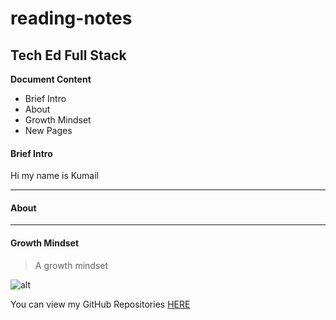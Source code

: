 # reading-notes
## Tech Ed Full Stack

**Document Content**
- Brief Intro
- About
- Growth Mindset
- New Pages

#### Brief Intro

Hi my name is Kumail

***

#### About

***

#### Growth Mindset
> A growth mindset

![alt](link)

You can view my GitHub Repositories [HERE](https://github.com/KYT01)
